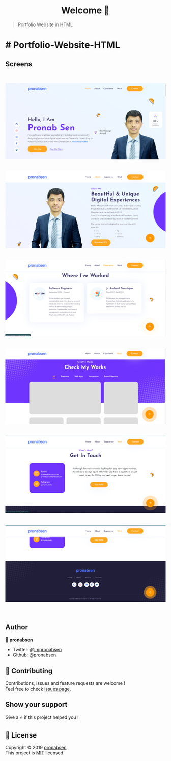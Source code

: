 <h1 align="center">Welcome 👋</h1>

>  Portfolio Website in HTML

# # Portfolio-Website-HTML


## Screens

<pre>

</pre>
<img src="ss/1.png">&nbsp;&nbsp;&nbsp;&nbsp;&nbsp;&nbsp;&nbsp;&nbsp;&nbsp;&nbsp;</br> </br>
<img src="ss/2.png">&nbsp;&nbsp;&nbsp;&nbsp;&nbsp;&nbsp;&nbsp;&nbsp;&nbsp;&nbsp;</br> </br>
<img src="ss/3.png">&nbsp;&nbsp;&nbsp;&nbsp;&nbsp;&nbsp;&nbsp;&nbsp;&nbsp;&nbsp; </br> </br>
<img src="ss/4.png">&nbsp;&nbsp;&nbsp;&nbsp;&nbsp;&nbsp;&nbsp;&nbsp;&nbsp;&nbsp;</br> </br>
<img src="ss/5.png">&nbsp;&nbsp;&nbsp;&nbsp;&nbsp;&nbsp;&nbsp;&nbsp;&nbsp;&nbsp;</br> </br>
<img src="ss/6.png">&nbsp;&nbsp;&nbsp;&nbsp;&nbsp;&nbsp;&nbsp;&nbsp;&nbsp;&nbsp;</br> </br>

## Author

👤 **pronabsen**

* Twitter: [@impronabsen](https://twitter.com/impronabsen)
* Github: [@pronabsen](https://github.com/pronabsen)

## 🤝 Contributing

Contributions, issues and feature requests are welcome !<br />Feel free to check [issues page](https://www.coolflutter.com/).

## Show your support

Give a ⭐️ if this project helped you !

## 📝 License

Copyright © 2019 [pronabsen](https://github.com/pronabsen).<br />
This project is [MIT](https://pronabsen.me/) licensed.
